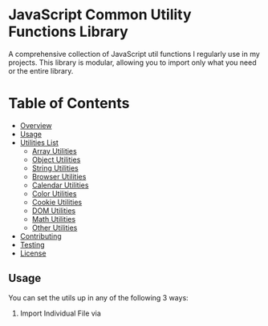 # JavaScript Common Utility Functions Library

A comprehensive collection of JavaScript util functions I regularly use in my projects. 
This library is modular, allowing you to import only what you need or the entire library.


# Table of Contents

- [Overview](#overview)
- [Usage](#usage)
- [Utilities List](#utilities-list)
  - [Array Utilities](#array-utilities)
  - [Object Utilities](#object-utilities)
  - [String Utilities](#string-utilities)
  - [Browser Utilities](#browser-utilities)
  - [Calendar Utilities](#calendar-utilities)
  - [Color Utilities](#color-utilities)
  - [Cookie Utilities](#cookie-utilities)
  - [DOM Utilities](#dom-utilities)
  - [Math Utilities](#math-utilities)
  - [Other Utilities](#other-utilities)
- [Contributing](#contributing)
- [Testing](#testing)
- [License](#license)

## Usage

You can set the utils up in any of the following 3 ways:


1. Import Individual File via <script> Tag or ES Module Import

**Script Tag:**
```html
<script src="path/to/array.js"></script>
<script src="path/to/object.js"></script>
```

**JavaScript (ES Module):**
```javascript
import { someArrayFunction } from './path/to/array.js';
import { someObjectFunction } from './path/to/object.js';
```

2. Import Single Minified File via <script> Tag

You can also include the entire set of utilities in a single minified file using the following <script> tag. All utility functions will be available globally in your project. You can find this file in the dist/ folder of this repo.

**Script Tag:**
```html
<script src="path/to/utils.min.js"></script>
```

3. Install via NPM
You can install the utilities as an npm package for easy integration into Node.js or browser-based JavaScript projects.

```bash
npm install common-js-utils
```

Then import the necessary functions into your project:
```javascript
const { someArrayFunction, someObjectFunction } = require('common-js-utils');
```

In case of ES Module:
```javascript
import { someArrayFunction, someObjectFunction } from 'common-js-utils';
```

## Utilities List

### Array Utilities

- uniqueArray(arr)
    Description: Removes duplicate elements from an array.
    Usage:
    ``` javascript
    const arr = [1, 2, 2, 3];
    const unique = uniqueArray(arr); // [1, 2, 3]
    ```

- flattenArray(arr)
    Description: Flattens a multi-dimensional array into a single-dimensional array.
    Usage:
    ```javascript
    const nested = [1, [2, 3], [[4]]];
    const flat = flattenArray(nested); // [1, 2, 3, 4]
    ```

- arrayChunk(arr, size)
    Description: Splits an array into chunks of a specified size.
    Usage:
    ```javascript
    const arr = [1, 2, 3, 4, 5];
    const chunked = arrayChunk(arr, 2); // [[1, 2], [3, 4], [5]]
    ```

- arrayIntersection(arr1, arr2)
    Description: Returns the intersection of two arrays.
    Usage:
    ```javascript
    const arr1 = [1, 2, 3];
    const arr2 = [2, 3, 4];
    const intersection = arrayIntersection(arr1, arr2); // [2, 3]
    ```

- groupBy(array, key)
    Description: Groups an array of objects by a specified key.
    Usage:
    ```javascript
    const arr = [{ age: 20 }, { age: 30 }];
    const grouped = groupBy(arr, 'age');  // { 20: [{ age: 20 }], 30: [{ age: 30 }] }
    ```

- getRandomItemFromArray(arr)
    Description: Returns a random item from an array.
    Usage:
    ```javascript
    const arr = [1, 2, 3];
    const randomItem = getRandomItemFromArray(arr); // e.g., 2
    ```

- shuffleArray(arr)
    Description: Shuffles an array randomly.
    Usage:
    ```javascript
    const arr = [1, 2, 3];
    const shuffled = shuffleArray(arr); // e.g., [3, 1, 2]
    ```

- difference(arr1, arr2)
    Description: Returns the elements in the first array that are not present in the second array.
    Usage:
    ```javascript
    const arr1 = [1, 2, 3];
    const arr2 = [2, 3];
    const diff = difference(arr1, arr2); // [1]
    ```

- sum(arr)
    Description: Returns the sum of an array of numbers.
    Usage:
    ```javascript
    const arr = [1, 2, 3];
    const total = sum(arr); // 6
    ```

- average(arr)
    Description: Returns the average of an array of numbers.
    Usage:
    ```javascript
    const arr = [1, 2, 3];
    const avg = average(arr); // 2
    ```

- arrayToCSV(arr)
    Description: Converts a two-dimensional array into a CSV string.
    Usage:
    ```javascript
    const arr = [['a', 'b'], ['c', 'd']];
    arrayToCSV(arr) // "a","b"\n"c","d"'
    ```

- csvToArray(csvString)
    Description: Parses a CSV string into a two-dimensional array.
    Usage:
    ```javascript
    const csvString = '"a","b"\n"c","d"';
    csvToArray(csvString) // [['a', 'b'], ['c', 'd']];
    ```

- mergeArrays(arr1, arr2)
    Description: Merges two arrays, removing duplicates.
    Usage:
    ```javascript
    const arr1 = [1, 2, 3];
    const arr2 = [2, 3, 4];
    mergeArrays(arr1, arr2)  // [1, 2, 3, 4];
    ```

- removeNulls(arr)
    Description: Removes all null values from an array.
    Usage:
    ```javascript
    const arr = [1, null, 2, null, 3];
    removeNulls(arr) // [1, 2, 3];
    ```

- objectToArray(obj)
    Description: Converts an object into an array of key-value pairs.
    Usage:
    ```javascript
    const obj = { a: 1, b: 2 };
    objectToArray(obj) // [['a', 1], ['b', 2]];
    ```

- findIndexBy(arr, fn)
    Description: Finds the index of an element in an array based on a predicate function.
    Usage:
    ```javascript
    const arr = [1, 2, 3, 4];
    findIndexBy(arr, x => x === 3) // 2;
    findIndexBy(arr, x => x === 5) // -1;
    ```

- filterByType(arr, type)
    Description: Filters an array by a specific data type.
    Usage:
    ```javascript
    const arr = [1, 'two', 3, true];
    filterByType(arr, 'number') // [1, 3];
    filterByType(arr, 'string') // ['two'];
    ```

### String Utilities

- capitalize(str)
    Description: Capitalizes the first letter of a string.
    Usage:
    ```javascript
    const result = capitalize('hello'); // 'Hello'
    ```

- truncateString(str, num)
    Description: Truncates a string to a specified length, adding an ellipsis if necessary.
    Usage:
    ```javascript
    const result = truncateString('Hello world', 5); // 'Hello...'
    ```

- escapeHTML(str)
    Description: Escapes HTML special characters in a string.
    Usage:
    ```javascript
    const escaped = escapeHTML('<div>Hello</div>'); // '&lt;div&gt;Hello&lt;/div&gt;'
    ```

- unescapeHTML(str)
    Description: Unescapes HTML special characters in a string.
    Usage:
    ```javascript
    const unescaped = unescapeHTML('&lt;div&gt;Hello&lt;/div&gt;'); // '<div>Hello</div>'
    ```

- copyToClipboard(text)
    Description: Copies a string to the clipboard.
    Usage:
    ```javascript
    copyToClipboard('Hello world'); // Copies 'Hello world' to the clipboard
    ```

- isEmailValid(email)
    Description: Validates an email address format.
    Usage:
    ```javascript
    const valid = isEmailValid('test@example.com'); // true
    ```

- randomString(length)
    Description: Generates a random alphanumeric string of a specified length.
    Usage:
    ```javascript
    const randomStr = randomString(8); // e.g., 'A1b2C3d4'
    ```

- isPalindrome(str)
    Description: Checks if a given string is a palindrome.
    Usage:
    ```javascript
    const result = isPalindrome('madam'); // true
    ```

- isValidJSON(str)
    Description: Checks if a string is valid JSON.
    Usage:
    ```javascript
    const valid = isValidJSON('{"name": "John"}'); // true
    ```

- getOrdinalSuffix(n)
    Description: Returns the ordinal suffix of a given number (e.g., 1st, 2nd, 3rd).
    Usage:
    ```javascript
    const suffix = getOrdinalSuffix(1); // '1st'
    const suffix2 = getOrdinalSuffix(22); // '22nd'
    ```

- generateSlug(str)
    Description: Converts a string into a URL-friendly slug.
    Usage:
    ```javascript
    const slug = generateSlug('Hello World!'); // 'hello-world'
    ```

- currencyFormatter(amount, currency = 'USD', locale = 'en-US')
    Description: Formats a number as a currency string.
    Usage:
    ```javascript
    const formatted = currencyFormatter(1234.56); // '$1,234.56'
    const formatted2 = currencyFormatter(1234.56, 'EUR', 'de-DE'); // '1.234,56 €'
    ```

- toBoolean(val)
    Description: Converts various values to a boolean (e.g., "true", "1", etc. to true).
    Usage:
    ```javascript
    const bool = toBoolean('true'); // true
    const bool2 = toBoolean('0'); // false
    ```

- toKebabCase(str)
    Description: Converts a string to kebab-case.
    Usage:
    ```javascript
    const kebab = toKebabCase('Hello World'); // 'hello-world'
    ```

- toSnakeCase(str)
    Description: Converts a string to snake_case.
    Usage:
    ```javascript
    const snake = toSnakeCase('Hello World'); // 'hello_world'
    ```

- toCamelCase(str)
    Description: Converts a string to camelCase.
    Usage:
    ```javascript
    const camel = toCamelCase('hello world'); // 'helloWorld'
    ```

- capitalizeWords(str)
    Description: Capitalizes the first letter of each word in a string.
    Usage:
    ```javascript
    const capitalized = capitalizeWords('hello world'); // 'Hello World'
    ```

- stripHTML(html)
    Description: Removes HTML tags from a string.
    Usage:
    ```javascript
    const stripped = stripHTML('<div>Hello</div>'); // 'Hello'
    ```

- truncateMiddle(str, maxLength)
    Description: Truncates a string in the middle, keeping the start and end intact.
    Usage:
    ```javascript
    const truncated = truncateMiddle('Hello World', 5); // 'He...ld'
    ```

- isBase64(str)
    Description: Checks if a string is a valid Base64 encoded string.
    Usage:
    ```javascript
    const isValidBase64 = isBase64('SGVsbG8gd29ybGQ='); // true
    ```

- encodeBase64(str)
    Description: Encodes a string into Base64 format.
    Usage:
    ```javascript
    const encoded = encodeBase64('Hello world'); // 'SGVsbG8gd29ybGQ='
    ```

- decodeBase64(str)
    Description: Decodes a Base64 encoded string.
    Usage:
    ```javascript
    const decoded = decodeBase64('SGVsbG8gd29ybGQ='); // 'Hello world'
    ```

- pluralize(word, count)
    Description: Returns the plural form of a word based on a given count.
    Usage:
    ```javascript
    const plural = pluralize('apple', 2); // 'apples'
    const singular = pluralize('apple', 1); // 'apple'
    ```

- stripWhitespace(str)
    Description: Removes all whitespace from a string.
    Usage:
    ```javascript
    const stripped = stripWhitespace('  Hello   World  '); // 'HelloWorld'
    ```

- capitalizeFirstLetter(str)
    Description: Capitalizes the first letter of a string.
    Usage:
    ```javascript
    const capitalized = capitalizeFirstLetter('hello'); // 'Hello'
    ```

- isEvenLength(str)
    Description: Checks if the length of a string is even.
    Usage:
    ```javascript
    const isEven = isEvenLength('test'); // true
    const isOdd = isEvenLength('hello'); // false
    ```

- isOddLength(str)
    Description: Checks if the length of a string is odd.
    Usage:
    ```javascript
    const isOdd = isOddLength('test'); // false
    const isOdd2 = isOddLength('hello'); // true
    ```

- reverseString(str)
    Description: Reverses the characters in a string.
    Usage:
    ```javascript
    const reversed = reverseString('hello'); // 'olleh'
    ```


### Object Utilities

- isObject(value)
    Description: Checks if a value is an object.
    Usage:
    ```javascript
    const result = isObject({}); // true
    const result2 = isObject(null); // false
    ```

- deepClone(obj)
    Description: Creates a deep copy of an object or array to prevent unintended mutations.
    Usage:
    ```javascript
    const obj = { a: 1, b: { c: 2 } };
    const cloned = deepClone(obj); // { a: 1, b: { c: 2 } }
    ```

- isEmptyObject(obj)
    Description: Checks if an object is empty.
    Usage:
    ```javascript
    const obj = {};
    const isEmpty = isEmptyObject(obj); // true
    ```

- mergeObjects(...objects)
    Description: Deep merges two or more objects into one.
    Usage:
    ```javascript
    const obj1 = { a: 1 };
    const obj2 = { b: 2 };
    const merged = mergeObjects(obj1, obj2); // { a: 1, b: 2 }
    ```

- isEqual(value1, value2)
    Description: Checks if two values are deeply equal.
    Usage:
    ```javascript
    const obj1 = { a: 1 };
    const obj2 = { a: 1 };
    const equal = isEqual(obj1, obj2); // true
    ```

- deepFreeze(obj)
    Description: Recursively freezes an object, making it immutable.
    Usage:
    ```javascript
    const obj = { a: 1, b: { c: 2 } };
    deepFreeze(obj); // Object is now immutable
    ```

- objectToQueryString(obj)
    Description: Converts an object to a query string.
    Usage:
    ```javascript
    const obj = { name: 'John Doe', age: 30 };
    objectToQueryString(obj) // name=John%20Doe&age=30
    ```

- queryStringToObject(queryString)
    Description: Converts a query string to an object.
    Usage:
    ```javascript
    const queryString = '?name=John%20Doe&age=30';
    queryStringToObject(queryString) // { name: 'John Doe', age: '30' }
    ```

- getNestedValue(obj, path, defaultValue)
    Description: Retrieves the value of a nested property in an object safely.
    Usage:
    ```javascript
    const obj = { a: { b: 1 } };
    const value = getNestedValue(obj, 'a.b', 0); // 1
    ```

- arrayToObject(arr)
    Description: Converts an array of key-value pairs into an object.
    Usage:
    ```javascript
    const arr = [['a', 1], ['b', 2]];
    arrayToObject(arr) // { a: 1, b: 2 };
    ```

- invertObject(obj)
    Description: Inverts the keys and values of an object.
    Usage:
    ```javascript
    const obj = { a: 1, b: 2 };
    const inverted = invertObject(obj); // { 1: 'a', 2: 'b' }
    ```

- groupByKey(arr, key)
    Description: Groups an array of objects by a specific key.
    Usage:
    ```javascript
    const arr = [{ group: 'A', val: 1 }, { group: 'B', val: 2 }, { group: 'A', val: 3 }];
    groupByKey(arr, 'group')
    // {
    //    A: [{ group: 'A', val: 1 }, { group: 'A', val: 3 }], B: [{ group: 'B', val: 2 }]
    // }
    ```

- differenceBy(arr1, arr2, fn)
    Description: Returns the difference between two arrays based on a provided function.
    Usage:
    ```javascript
    const arr1 = [2.1, 1.2];
    const arr2 = [2.3, 3.4];
    const result = differenceBy(arr1, arr2, Math.floor); // [1.2]
    ```

- flattenObject(obj)
    Description: Flattens a nested object into a single level with dot-separated keys.
    Usage:
    ```javascript
    const obj = { a: { b: 1 } };
    const flat = flattenObject(obj); // { 'a.b': 1 }
    ```

- unflattenObject(obj)
    Description: Unflattens a dot-separated object back into a nested object.
    Usage:
    ```javascript
    const flat = { 'a.b': 1 };
    const nested = unflattenObject(flat); // { a: { b: 1 } }
    ```

- hasKey(obj, key)
    Description: Checks if an object has a specific key.
    Usage:
    ```javascript
    const obj = { a: 1 };
    hasKey(obj, 'a') // true
    ```

- mapObject(obj, fn)
    Description: Applies a function to each key-value pair in an object.
    Usage:
    ```javascript
    const obj = { a: 1, b: 2 };
    mapObject(obj, val => val * 2) // { a: 2, b: 4 }
    ```

- filterObject(obj, fn)
    Description: Filters an object by its keys or values using a predicate function.
    Usage:
    ```javascript
    const obj = { a: 1, b: 2, c: 3 };
    filterObject(obj, val => val > 1) // { b: 2, c: 3 });
    ```

###  Browser Utilities
- detectLanguage()
    Description: Detects the user's browser language.
    Usage:
    ```javascript
    const language = detectLanguage(); // 'en-US'
    ```

- isMobileDevice()
    Description: Detects if the user is on a mobile device.
    Usage:
    ```javascript
    const isMobile = isMobileDevice(); // true or false
    ```

- isTouchDevice()
    Description: Checks if the device supports touch events.
    Usage:
    ```javascript
    const isTouch = isTouchDevice(); // true or false
    ```

- isBrowser()
    Description: Checks if the code is running in a browser environment.
    Usage:
    ```javascript
    const isInBrowser = isBrowser(); // true or false
    ```

- isNode()
    Description: Checks if the code is running in a Node.js environment.
    Usage:
    ```javascript
    const isInNode = isNode(); // true or false
    ```

- getURLParams()
    Description: Retrieves all query parameters from the current URL as an object.
    Usage:
    ```javascript
    const params = getURLParams(); // { name: 'John', age: '30' }
    ```

- getQueryParam(name)
    Description: Retrieves the value of a URL query parameter by its name.
    Usage:
    ```javascript
    const param = getQueryParam('name'); // 'John'
    ```

###  Calendar Utilities
- isValidDate(dateString)
    Description: Checks if a date string is valid.
    Usage:
    ```javascript
    const valid = isValidDate('2024-02-29'); // true
    const invalid = isValidDate('2024-02-30'); // false
    ```

- secondsToTime(seconds)
    Description: Converts seconds into a time string (HH:MM).
    Usage:
    ```javascript
    const time = secondsToTime(3661); // '01:01:01'
    ```

- timeToSeconds(timeString)
    Description: Converts a time string (HH:MM) into seconds.
    Usage:
    ```javascript
    const seconds = timeToSeconds('01:01:01'); // 3661
    ```

- getDaysBetweenDates(date1, date2)
    Description: Calculates the number of days between two dates.
    Usage:
    ```javascript
    const days = getDaysBetweenDates(new Date('2023-01-01'), new Date('2023-01-10')); // 9
    ```

- isLeapYear(year)
    Description: Checks if a given year is a leap year.
    Usage:
    ```javascript
    const result = isLeapYear(2024); // true
    ```

- getCurrentTimestamp()
    Description: Returns the current timestamp in milliseconds.
    Usage:
    ```javascript
    const timestamp = getCurrentTimestamp(); // e.g., 1609459200000
    ```


###  Color Utilities
- isHexColor(hex)
    Description: Checks if a string is a valid hex color.
    Usage:
    ```javascript
    const validHex = isHexColor('#ff5733'); // true
    const invalidHex = isHexColor('ff5733'); // false
    ```

- randomColor()
    Description: Generates a random hex color code.
    Usage:
    ```javascript
    const color = randomColor(); // e.g., '#a1b2c3'
    ```

- hexToRGB(hex)
    Description: Converts a hex color code to an RGB string.
    Usage:
    ```javascript
    const rgb = hexToRGB('#ff5733'); // 'rgb(255, 87, 51)'
    ```

- rgbToHex(r, g, b)
    Description: Converts an RGB value to a hex color code.
    Usage:
    ```javascript
    const hex = rgbToHex(255, 87, 51); // '#FF5733'
    ```

- hexToHSL(hex)
    Description: Converts a hex color code to HSL format.
    Usage:
    ```javascript
    const hsl = hexToHSL('#ff5733'); // [9, 100, 60]
    ```

- hexToHSB(hex)
    Description: Converts a hex color to HSB (Hue, Saturation, Brightness).
    Usage:
    ```javascript
    const hsb = hexToHSB('#ff5733'); // [9, 80, 100]
    ```

- getContrastYIQ(hex)
    Description: Determines if a color is closer to white or black for contrast.
    Usage:
    ```javascript
    const contrast = getContrastYIQ('#ff5733'); // 'black'
    ```

###  Cookie Utilities
- parseCookies()
    Description: Parses document cookies into an object.
    Usage:
    ```javascript
    // Assuming document.cookie = "username=JohnDoe; sessionId=12345";
    const cookies = parseCookies(); 
    // { username: 'JohnDoe', sessionId: '12345' }
    ```

- setCookie(name, value, options = {})
    Description: Sets a cookie with a specific name, value, and options (such as expires, path, etc.).
    Usage:
    ```javascript
    // Set a cookie with a name, value, and options
    setCookie('username', 'JohnDoe', { expires: 'Fri, 31 Dec 9999 23:59:59 GMT', path: '/' });
    ```

- deleteCookie(name)
    Description: Deletes a cookie by setting its expiration date to the past.
    Usage:
    ```javascript
    // Delete a cookie by its name
    deleteCookie('username');
    // Cookie 'username' is now deleted
    ```

###  DOM Utilities
- scrollToTop()
    Description: Smoothly scrolls the window to the top of the page.
    Usage:
    ```javascript
    // Scrolls to the top of the page smoothly
    scrollToTop();
    ```

- scrollToElement(element)
    Description: Smoothly scrolls the window to a specific element.
    Usage:
    ```javascript
    const element = document.querySelector('#section');
    // Scrolls to the specific element smoothly
    scrollToElement(element);
    ```

- hasClass(element, className)
    Description: Checks if an element has a specific CSS class.
    Usage:
    ```javascript
    const element = document.querySelector('.my-element');
    const hasMyClass = hasClass(element, 'active'); // true or false
    ```

- addClass(element, className)
    Description: Adds a CSS class to an element.
    Usage:
    ```javascript
    const element = document.querySelector('.my-element');
    // Adds the class 'active' to the element
    addClass(element, 'active');
    ```

- removeClass(element, className)
    Description: Removes a CSS class from an element.
    Usage:
    ```javascript
    const element = document.querySelector('.my-element');
    // Removes the class 'active' from the element
    removeClass(element, 'active');
    ```

- toggleClass(element, className)
    Description: Toggles a class on a DOM element.
    Usage:
    ```javascript
    const element = document.querySelector('.my-element');
    // Toggles the class 'active' on the element
    toggleClass(element, 'active');
    ```

- getScrollPosition()
    Description: Returns the current scroll position of the window.
    Usage:
    ```javascript
    const scrollPos = getScrollPosition(); // { x: 0, y: 250 }
    ```

- setScrollPosition(x, y)
    Description: Sets the scroll position of the window to specific coordinates.
    Usage:
    ```javascript
    // Scrolls the window to x: 0, y: 300
    setScrollPosition(0, 300);
    ```

- isInViewport(element)
    Description: Checks if an element is in the viewport.
    Usage:
    ```javascript
    const element = document.querySelector('.my-element');
    const inViewport = isInViewport(element); // true or false
    ```

###  Math Utilities
- randomInt(min, max)
    Description: Generates a random integer between two values, inclusive.
    Usage:
    ```javascript
    const random = randomInt(1, 10); // e.g., 7
    ```

- getRandomFloat(min, max)
    Description: Returns a random float between two values.
    Usage:
    ```javascript
    const randomFloat = getRandomFloat(1.5, 5.5); // e.g., 3.47
    ```

- isPrime(num)
    Description: Checks if a number is prime.
    Usage:
    ```javascript
    const result = isPrime(7); // true
    const result2 = isPrime(4); // false
    ```

- factorial(n)
    Description: Calculates the factorial of a number.
    Usage:
    ```javascript
    const result = factorial(5); // 120
    ```

- clamp(num, min, max)
    Description: Clamps a number between a minimum and maximum value.
    Usage:
    ```javascript
    const clamped = clamp(10, 1, 5); // 5
    ```

- roundToDecimalPlace(num, decimalPlaces)
    Description: Rounds a number to a specified number of decimal places.
    Usage:
    ```javascript
    const rounded = roundToDecimalPlace(1.005, 2); // 1.01
    ```

- isEven(num)
    Description: Checks if a number is even.
    Usage:
    ```javascript
    const even = isEven(4); // true
    ```

- isOdd(num)
    Description: Checks if a number is odd.
    Usage:
    ```javascript
    const odd = isOdd(5); // true
    ```

###  Other Utilities
- debounce(func, wait)
    Description: Limits the rate at which a function is executed, particularly useful for events like scrolling or resizing.
    Usage:
    ```javascript
    const debouncedFunction = debounce(() => console.log('Executed'), 300);
    window.addEventListener('scroll', debouncedFunction); // Logs only after scrolling stops for 300ms
    ```

- throttle(func, limit)
    Description: Ensures that a function is called at most once in a specified period, useful for rate-limiting events.
    Usage:
    ```javascript
    const throttledFunction = throttle(() => console.log('Executed'), 1000);
    window.addEventListener('scroll', throttledFunction); // Executes function at most once every 1 second
    ```

- once(func)
    Description: Ensures a function can only be called once.
    Usage:
    ```javascript
    const callOnce = once(() => console.log('This will run only once'));
    callOnce(); // Logs 'This will run only once'
    callOnce(); // No output
    ```

- memoize(func)
    Description: Caches the results of a function to improve performance.
    Usage:
    ```javascript
    const slowFunction = (num) => {
        console.log('Calculating...');
        return num * 2;
    };
    const memoizedFunction = memoize(slowFunction);
    memoizedFunction(5); // Logs 'Calculating...' and returns 10
    memoizedFunction(5); // Returns 10 from cache without logging
    ```

- generateUUID()
    Description: Generates a random UUID (Universally Unique Identifier).
    Usage:
    ```javascript
    const uuid = generateUUID(); // e.g., 'b7e7c8d6-933d-4f0e-9b5d-0d6abec13dbf'
    ```

- downloadFile(filename, content, mimeType = 'text/plain')
    Description: Creates a download link for a given file and triggers the download.
    Usage:
    ```javascript
    const content = 'Hello, world!';
    downloadFile('hello.txt', content, 'text/plain'); // Triggers download of a file 'hello.txt' with the content 'Hello, world!'
    ```

- formatBytes(bytes, decimals = 2)
    Description: Formats a number of bytes as a human-readable string (e.g., KB, MB, GB).
    Usage:
    ```javascript
    const formatted = formatBytes(1024); // '1.00 KB'
    const formattedLarge = formatBytes(1048576); // '1.00 MB'
    ```


## Contributing

Contributions are welcome! Please see our [Contributing Guidelines](./CONTRIBUTING.md) for more information.

## License

This project is licensed under the MIT License - see the [LICENSE](./LICENSE) file for details.
